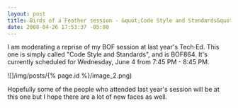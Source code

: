 ```yaml
---
layout: post
title: Birds of a Feather session - &quot;Code Style and Standards&quot;
date: 2008-04-26 17:53:37 -05:00
---
```


I am moderating a reprise of my BOF session at last year's Tech·Ed. This one is simply called "Code Style and Standards", and is BOF864. It's currently scheduled for Wednesday, June 4 from 7:45 PM - 8:45 PM.

![]/img/posts/{% page.id %}/image_2.png) 

Hopefully some of the people who attended last year's session will be at this one but I hope there are a lot of new faces as well.
